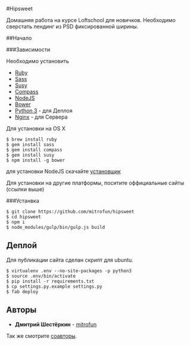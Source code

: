 #Hipsweet

Домашняя работа на курсе Loftschool для новичков. 
Необходимо сверстать лендинг из PSD фиксированной ширины.

##Начало

###Зависимости

Необходимо установить

* [Ruby](https://www.ruby-lang.org/)
* [Sass](http://sass-lang.com/)
* [Susy](http://susydocs.oddbird.net/en/latest/)
* [Compass](http://compass-style.org/)
* [NodeJS](https://nodejs.org/)
* [Bower](https://bower.io/)
* [Python 3](https://www.python.org/) - для Деплоя
* [Nginx](https://nginx.org) - для Сервера

Для установки на OS X

```
$ brew install ruby
$ gem install sass
$ gem install compass
$ gem install susy
$ npm install -g bower
```

для установки NodeJS скачайте [установщик](https://nodejs.org/en/download/)

Для установки на другие платформы, поситите оффициальные сайты (ссылки выше)

###Устанвка

```
$ git clone https://github.com/mitrofun/hipsweet
$ cd hipsweet
$ npm i
$ node_modules/gulp/bin/gulp.js build
```

## Деплой

Для публикации сайта сделан скрипт для ubuntu.

```
$ virtualenv .env --no-site-packages -p python3
$ source .env/bin/activate
$ pip install -r requirements.txt
$ cp settings.py.example settings.py
$ fab deploy
```

## Авторы

* **Дмитрий Шестёркин** - [mitrofun](https://github.com/mitrofun)

Так же смотрите [соавторы](https://github.com/mitrofun/drugofilter/contributors).
